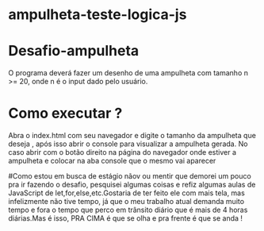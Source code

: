 # ampulheta-teste-logica-js

# Desafio-ampulheta

O programa deverá fazer um desenho de uma ampulheta com tamanho n >= 20, onde n é o input dado pelo usuário.

# Como executar ?

Abra o index.html com seu navegador e digite o tamanho da ampulheta que deseja , após isso abrir o console para visualizar a ampulheta gerada.
No caso abrir com o botão direito na página do navegador onde estiver a ampulheta e colocar na aba console que o mesmo vai aparecer

#Como estou em busca de estágio nãov ou mentir que demorei um pouco pra ir fazendo o desafio, pesquisei algumas coisas e refiz algumas aulas de JavaScript de let,for,else,etc.Gostaria de ter feito ele com mais tela, mas infelizmente não tive tempo, já que o meu trabalho atual demanda muito tempo e fora o tempo que perco em trânsito diário que é mais de 4 horas diárias.Mas é isso, PRA CIMA é que se olha e pra frente é que se anda !
